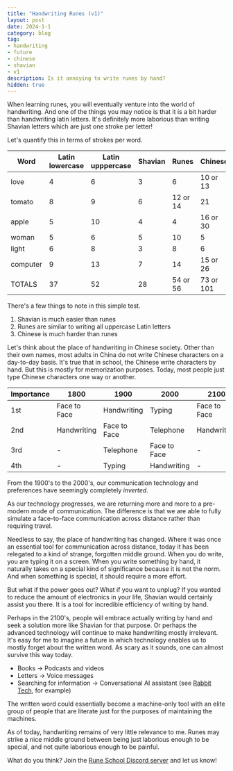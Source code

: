 ```yaml
---
title: "Handwriting Runes (v1)"
layout: post
date: 2024-1-1
category: blog
tag:
- handwriting
- future
- chinese
- shavian
- v1
description: Is it annoying to write runes by hand?
hidden: true
---
```


When learning runes, you will eventually venture into the world of handwriting. And one of the things you may notice is that it is a bit harder than handwriting latin letters. It's definitely more laborious than writing Shavian letters which are just one stroke per letter!

Let's quantify this in terms of strokes per word.

| Word | Latin lowercase | Latin upppercase | Shavian | Runes | Chinese |
| --- | --- | --- | --- | --- | --- |
| love     | 4 | 6  | 3 | 6     | 10 or 13 |
| tomato   | 8 | 9  | 6 | 12 or 14 | 21    |
| apple    | 5 | 10 | 4 | 4     | 16 or 30 |
| woman    | 5 | 6  | 5 | 10    | 5     |
| light    | 6 | 8  | 3 | 8     | 6     |
| computer | 9 | 13 | 7 | 14    | 15 or 26 |
|  TOTALS  | 37 | 52 | 28 | 54 or 56 | 73 or 101 |

There's a few things to note in this simple test. 

1. Shavian is much easier than runes
2. Runes are similar to writing all uppercase Latin letters
3. Chinese is much harder than runes

Let's think about the place of handwriting in Chinese society. Other than their own names, most adults in China do not write Chinese characters on a day-to-day basis. It's true that in school, the Chinese write characters by hand. But this is mostly for memorization purposes. Today, most people just type Chinese characters one way or another.

| Importance | 1800 | 1900 | 2000 | 2100 | 
| ---- | --- | --- | --- | --- |
| 1st | Face to Face | Handwriting  | Typing       | Face to Face |
| 2nd | Handwriting  | Face to Face | Telephone    | Handwriting |
| 3rd |      -       | Telephone    | Face to Face | - |
| 4th | -            | Typing       | Handwriting  | - |

From the 1900's to the 2000's, our communication technology and preferences have seemingly completely *inverted*.

As our technology progresses, we are returning more and more to a pre-modern mode of communication. The difference is that we are able to fully simulate a face-to-face communication across distance rather than requiring travel.

Needless to say, the place of handwriting has changed. Where it was once an essential tool for communication across distance, today it has been relegated to a kind of strange, forgotten middle ground. When you do write, you are typing it on a screen. When you write something by hand, it naturally takes on a special kind of significance because it is not the norm. And when something is special, it should require a more effort.

But what if the power goes out? What if you want to unplug? If you wanted to reduce the amount of electronics in your life, Shavian would certainly assist you there. It is a tool for incredible efficiency of writing by hand.

Perhaps in the 2100's, people will embrace actually writing by hand and seek a solution more like Shavian for that purpose. Or perhaps the advanced technology will continue to make handwriting mostly irrelevant. It's easy for me to imagine a future in which technology enables us to mostly forget about the written word. As scary as it sounds, one can almost survive this way today.

* Books -> Podcasts and videos
* Letters -> Voice messages
* Searching for information -> Conversational AI assistant (see [Rabbit Tech](https://www.rabbit.tech/), for example)

The written word could essentially become a machine-only tool with an elite group of people that are literate just for the purposes of maintaining the machines.

As of today, handwriting remains of very little relevance to me. Runes may strike a nice middle ground between being just laborious enough to be special, and not quite laborious enough to be painful. 

What do you think? Join the [Rune School Discord server](https://discord.gg/BThW4fxAwN) and let us know!
